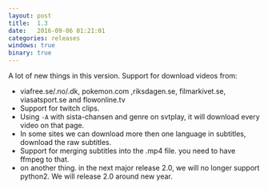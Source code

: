 ```yaml
---
layout: post
title:  1.3
date:   2016-09-06 01:21:01
categories: releases
windows: true
binary: true
---
```


A lot of new things in this version.
Support for download videos from:
* viafree.se/.no/.dk, pokemon.com ,riksdagen.se, filmarkivet.se, viasatsport.se and flowonline.tv
* Support for twitch clips.
* Using `-A` with sista-chansen and genre on svtplay, it will download every video on that page.
* In some sites we can download more then one language in subtitles, download the raw subtitles.
* Support for merging subtitles into the .mp4 file. you need to have ffmpeg to that.
* on another thing. in the next major release 2.0, we will no longer support python2. We will release 2.0 around new year.
